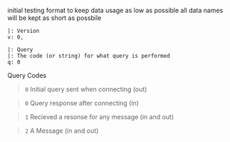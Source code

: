 initial testing format
to keep data usage as low as possible
all data names will be kept as short as possbile
```
|: Version
v: 0,

|: Query
|: The code (or string) for what query is performed
q: 0
```

Query Codes

> `0` Initial query sent when connecting (out)

> `0` Query response after connecting (in)

> `1` Recieved a resonse for any message (in and out)

> `2` A Message (in and out)
